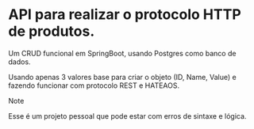 # API para realizar o protocolo HTTP de produtos.

Um CRUD funcional em SpringBoot, usando Postgres como banco de dados.

Usando apenas 3 valores base para criar o objeto (ID, Name, Value) e fazendo funcionar com protocolo REST e HATEAOS.




> [!NOTE]
> Esse é um projeto pessoal que pode estar com erros de sintaxe e lógica.
